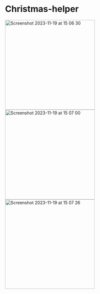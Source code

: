 # Christmas-helper
<img width="294" alt="Screenshot 2023-11-19 at 15 06 30" src="https://github.com/Katie-W-22/Elfy-Christmas-helper/assets/142401708/4b2eef65-b7db-4ca5-9aea-f3165afecc49">

<img width="294" alt="Screenshot 2023-11-19 at 15 07 00" src="https://github.com/Katie-W-22/Elfy-Christmas-helper/assets/142401708/ad60aa82-1ee1-405d-9153-c3794f464dc5">
<img width="293" alt="Screenshot 2023-11-19 at 15 07 26" src="https://github.com/Katie-W-22/Elfy-Christmas-helper/assets/142401708/725ba704-d9f2-4bb4-b6b8-c8efe8c5b819">
